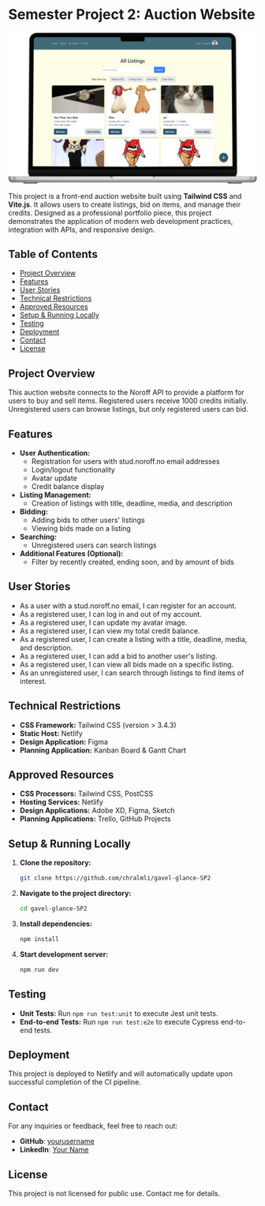# Semester Project 2: Auction Website

![Screenshot](src/assets/media/auction-mockup.png)

This project is a front-end auction website built using **Tailwind CSS** and **Vite.js**. It allows users to create listings, bid on items, and manage their credits. Designed as a professional portfolio piece, this project demonstrates the application of modern web development practices, integration with APIs, and responsive design.

## Table of Contents

- [Project Overview](#project-overview)
- [Features](#features)
- [User Stories](#user-stories)
- [Technical Restrictions](#technical-restrictions)
- [Approved Resources](#approved-resources)
- [Setup & Running Locally](#setup--running-locally)
- [Testing](#testing)
- [Deployment](#deployment)
- [Contact](#contact)
- [License](#license)

## Project Overview

This auction website connects to the Noroff API to provide a platform for users to buy and sell items. Registered users receive 1000 credits initially. Unregistered users can browse listings, but only registered users can bid.

## Features

- **User Authentication:**
    - Registration for users with stud.noroff.no email addresses
    - Login/logout functionality
    - Avatar update
    - Credit balance display
- **Listing Management:**
    - Creation of listings with title, deadline, media, and description
- **Bidding:**
    - Adding bids to other users' listings
    - Viewing bids made on a listing
- **Searching:**
    - Unregistered users can search listings
- **Additional Features (Optional):**
    - Filter by recently created, ending soon, and by amount of bids

## User Stories

- As a user with a stud.noroff.no email, I can register for an account.
- As a registered user, I can log in and out of my account.
- As a registered user, I can update my avatar image.
- As a registered user, I can view my total credit balance.
- As a registered user, I can create a listing with a title, deadline, media, and description.
- As a registered user, I can add a bid to another user's listing.
- As a registered user, I can view all bids made on a specific listing.
- As an unregistered user, I can search through listings to find items of interest.

## Technical Restrictions

- **CSS Framework:** Tailwind CSS (version > 3.4.3)
- **Static Host:** Netlify
- **Design Application:** Figma
- **Planning Application:** Kanban Board & Gantt Chart

## Approved Resources

- **CSS Processors:** Tailwind CSS, PostCSS
- **Hosting Services:** Netlify
- **Design Applications:** Adobe XD, Figma, Sketch
- **Planning Applications:** Trello, GitHub Projects

## Setup & Running Locally

1. **Clone the repository:** 
    ```bash
    git clone https://github.com/chralmli/gavel-glance-SP2
    ```

2. **Navigate to the project directory:**
    ```bash
    cd gavel-glance-SP2
    ```

3. **Install dependencies:**
    ```bash
    npm install
    ```

4. **Start development server:**
    ```bash
    npm run dev
    ```

## Testing

- **Unit Tests:** Run `npm run test:unit` to execute Jest unit tests.
- **End-to-end Tests:** Run `npm run test:e2e` to execute Cypress end-to-end tests.


## Deployment

This project is deployed to Netlify and will automatically update upon successful completion of the CI pipeline.

## Contact

For any inquiries or feedback, feel free to reach out:

- **GitHub**: [yourusername](https://github.com/chralmli)
- **LinkedIn**: [Your Name](https://www.linkedin.com/in/christian-almli-4b82b8196/)

## License

This project is not licensed for public use. Contact me for details.